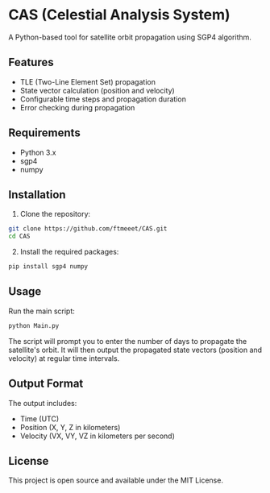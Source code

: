 # CAS (Celestial Analysis System)

A Python-based tool for satellite orbit propagation using SGP4 algorithm.

## Features

- TLE (Two-Line Element Set) propagation
- State vector calculation (position and velocity)
- Configurable time steps and propagation duration
- Error checking during propagation

## Requirements

- Python 3.x
- sgp4
- numpy

## Installation

1. Clone the repository:
```bash
git clone https://github.com/ftmeeet/CAS.git
cd CAS
```

2. Install the required packages:
```bash
pip install sgp4 numpy
```

## Usage

Run the main script:
```bash
python Main.py
```

The script will prompt you to enter the number of days to propagate the satellite's orbit. It will then output the propagated state vectors (position and velocity) at regular time intervals.

## Output Format

The output includes:
- Time (UTC)
- Position (X, Y, Z in kilometers)
- Velocity (VX, VY, VZ in kilometers per second)

## License

This project is open source and available under the MIT License. 